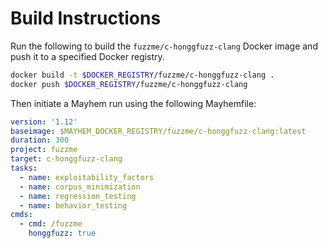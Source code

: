 # Build Instructions

Run the following to build the `fuzzme/c-honggfuzz-clang` Docker image and push it to a specified Docker registry.

```sh
docker build -t $DOCKER_REGISTRY/fuzzme/c-honggfuzz-clang .
docker push $DOCKER_REGISTRY/fuzzme/c-honggfuzz-clang
```

Then initiate a Mayhem run using the following Mayhemfile:

```yaml
version: '1.12'
baseimage: $MAYHEM_DOCKER_REGISTRY/fuzzme/c-honggfuzz-clang:latest
duration: 300
project: fuzzme
target: c-honggfuzz-clang
tasks:
  - name: exploitability_factors
  - name: corpus_minimization
  - name: regression_testing
  - name: behavior_testing
cmds:
  - cmd: /fuzzme
    honggfuzz: true
```